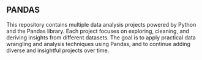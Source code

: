 ## PANDAS
This repository contains multiple data analysis projects powered by Python and the Pandas library. 
Each project focuses on exploring, cleaning, and deriving insights from different datasets. 
The goal is to apply practical data wrangling and analysis techniques using Pandas, and to continue adding diverse and insightful projects over time.
